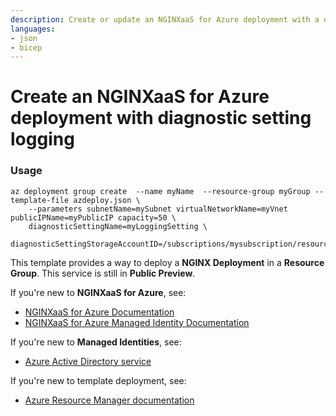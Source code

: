 ```yaml
---
description: Create or update an NGINXaaS for Azure deployment with a diagnostic setting for logging.
languages:
- json
- bicep
---
```


# Create an NGINXaaS for Azure deployment with diagnostic setting logging

### Usage
```
az deployment group create  --name myName  --resource-group myGroup --template-file azdeploy.json \
    --parameters subnetName=mySubnet virtualNetworkName=myVnet publicIPName=myPublicIP capacity=50 \
    diagnosticSettingName=myLoggingSetting \
    diagnosticSettingStorageAccountID=/subscriptions/mysubscription/resourceGroups/myresourcegroup/providers/Microsoft.Storage/storageAccounts/mystorageaccount
```

This template provides a way to deploy a **NGINX Deployment** in a **Resource Group**. This service is still in **Public Preview**.

If you're new to **NGINXaaS for Azure**, see:

- [NGINXaaS for Azure Documentation](https://docs.nginx.com/nginxaas/azure/)
- [NGINXaaS for Azure Managed Identity Documentation](https://docs.nginx.com/nginxaas/azure/getting-started/managed-identity/)

If you're new to **Managed Identities**, see:

- [Azure Active Directory service](https://azure.microsoft.com/en-us/services/active-directory/)

If you're new to template deployment, see:

- [Azure Resource Manager documentation](https://docs.microsoft.com/azure/azure-resource-manager/)
